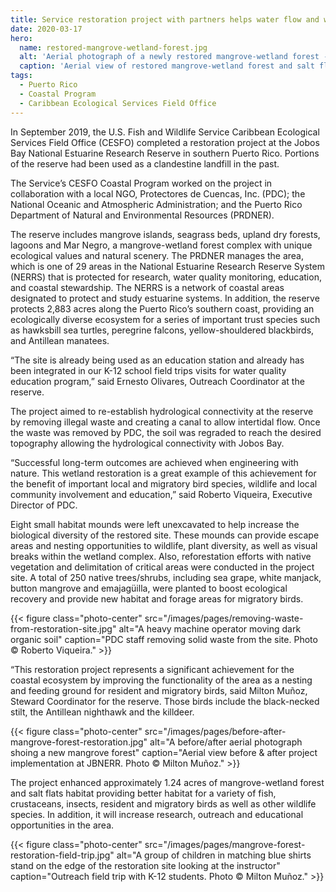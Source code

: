 ```yaml
---
title: Service restoration project with partners helps water flow and wildlife in Puerto Rican reserve
date: 2020-03-17
hero:
  name: restored-mangrove-wetland-forest.jpg
  alt: 'Aerial photograph of a newly restored mangrove-wetland forest -- a flooded area with several small islands for trees.'
  caption: 'Aerial view of restored mangrove-wetland forest and salt flats habitat at JBNERR. Photo &copy; Milton Muñoz.'
tags:
  - Puerto Rico
  - Coastal Program
  - Caribbean Ecological Services Field Office
---
```


In September 2019, the U.S. Fish and Wildlife Service Caribbean Ecological Services Field Office (CESFO) completed a restoration project at the Jobos Bay National Estuarine Research Reserve in southern Puerto Rico. Portions of the reserve had been used as a clandestine landfill in the past.

The Service’s CESFO Coastal Program worked on the project in collaboration with a local NGO, Protectores de Cuencas, Inc. (PDC); the National Oceanic and Atmospheric Administration; and the Puerto Rico Department of Natural and Environmental Resources (PRDNER).

The reserve includes mangrove islands, seagrass beds, upland dry forests, lagoons and Mar Negro, a mangrove-wetland forest complex with unique ecological values and natural scenery. The PRDNER manages the area, which is one of 29 areas in the National Estuarine Research Reserve System (NERRS) that is protected for research, water quality monitoring, education, and coastal stewardship. The NERRS is a network of coastal areas designated to protect and study estuarine systems. In addition, the reserve protects 2,883 acres along the Puerto Rico’s southern coast, providing an ecologically diverse ecosystem for a series of important trust species such as hawksbill sea turtles, peregrine falcons, yellow-shouldered blackbirds, and Antillean manatees.

“The site is already being used as an education station and already has been integrated in our K-12 school field trips visits for water quality education program,” said Ernesto Olivares, Outreach Coordinator at the reserve.

The project aimed to re-establish hydrological connectivity at the reserve by removing illegal waste and creating a canal to allow intertidal flow.  Once the waste was removed by PDC, the soil was regraded to reach the desired topography allowing the hydrological connectivity with Jobos Bay.

“Successful long-term outcomes are achieved when engineering with nature. This wetland restoration is a great example of this achievement for the benefit of important local and migratory bird species, wildlife and local community involvement and education,” said Roberto Viqueira, Executive Director of PDC.

Eight small habitat mounds were left unexcavated to help increase the biological diversity of the restored site. These mounds can provide escape areas and nesting opportunities to wildlife, plant diversity, as well as visual breaks within the wetland complex. Also, reforestation efforts with native vegetation and delimitation of critical areas were conducted in the project site. A total of 250 native trees/shrubs, including sea grape, white manjack, button mangrove and emajagüilla, were planted to boost ecological recovery and provide new habitat and forage areas for migratory birds.

{{< figure class="photo-center" src="/images/pages/removing-waste-from-restoration-site.jpg" alt="A heavy machine operator moving dark organic soil" caption="PDC staff removing solid waste from the site. Photo &copy; Roberto Viqueira." >}}

“This restoration project represents a significant achievement for the coastal ecosystem by improving the functionality of the area as a nesting and feeding ground for resident and migratory birds, said Milton Muñoz, Steward Coordinator for the reserve. Those birds include the black-necked stilt, the Antillean nighthawk and the killdeer.

{{< figure class="photo-center" src="/images/pages/before-after-mangrove-forest-restoration.jpg" alt="A before/after aerial photograph shoing a new mangrove forest" caption="Aerial view before & after project implementation at JBNERR. Photo &copy; Milton Muñoz." >}}

The project enhanced approximately 1.24 acres of mangrove-wetland forest and salt flats habitat providing better habitat for a variety of fish, crustaceans, insects, resident and migratory birds as well as other wildlife species. In addition, it will increase research, outreach and educational opportunities in the area.

{{< figure class="photo-center" src="/images/pages/mangrove-forest-restoration-field-trip.jpg" alt="A group of children in matching blue shirts stand on the edge of the restoration site looking at the instructor" caption="Outreach field trip with K-12 students. Photo &copy; Milton Muñoz." >}}